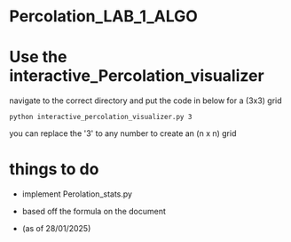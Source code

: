 # Percolation_LAB_1_ALGO

# Use the interactive_Percolation_visualizer

navigate to the correct directory and put the code in below for a (3x3) grid

```
python interactive_percolation_visualizer.py 3
```

you can replace the '3' to any number to create an (n x n) grid

# things to do

- implement Perolation_stats.py
- based off the formula on the document

- (as of 28/01/2025)
